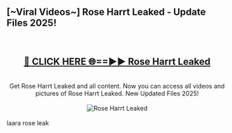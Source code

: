 <h2>[~Viral Videos~] Rose Harrt Leaked - Update Files 2025!</h2>
<br>
<div align="center">
<h2><a href="https://betterlinks.top/A2PfLJ" rel="nofollow">🔴 CLICK HERE 🌐==►► Rose Harrt Leaked</a></h2>
<br>
Get Rose Harrt Leaked and all content. Now you can access all videos and pictures of Rose Harrt Leaked. New Updated Files 2025!
<br>
<br>
<a href="https://betterlinks.top/A2PfLJ" rel="nofollow" data-target="animated-image.originalLink"><img src="https://i.ibb.co.com/WyWwxjT/player-gif2.gif" alt="Rose Harrt Leaked" style="max-width: 100%; display: inline-block;" data-target="animated-image.originalImage"></a>
</div>
<br>
laara rose leak